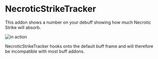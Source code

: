 NecroticStrikeTracker
=====================

This addon shows a number on your debuff showing how much Necrotic Strike will absorb.

![in action](http://i.imgur.com/ffmiQ.png "in action")

NecroticStrikeTracker hooks onto the default buff frame and will therefore be incompatible with most buff addons.
